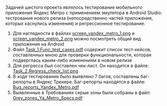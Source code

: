 Задачей шестого проекта являлось тестирование мобильного приложения Яндекс Метро с применением эмулятора в Android Studio: тестрование нового релиза (непосредственно частей приложения, которых каснулись изменения) и регрессионное тестирование.

1. Для наглядности в файлах [screen_yandex_metro_1.png](https://github.com/pavsta2/Portfolio-Yandex-Practicum-QA-/blob/master/Project%206.%20Mobile%20testing%20Yandex%20Metro(Android%20Studio%2C%20ADB)/screen_yandex_metro_1.png) и [screen_yandex_metro_2.png](https://github.com/pavsta2/Portfolio-Yandex-Practicum-QA-/blob/master/Project%206.%20Mobile%20testing%20Yandex%20Metro(Android%20Studio%2C%20ADB)/screen_yandex_metro_2.png) можно посмотреть общий вид приложения на Android
2. Файл [Task_1.Func_test_cases.pdf](https://github.com/pavsta2/Portfolio-Yandex-Practicum-QA-/blob/master/Project%206.%20Mobile%20testing%20Yandex%20Metro(Android%20Studio%2C%20ADB)/Task_1.Func_test_cases.pdf)  содержит список тест-кейсов, составленных мною для проверки функциональности, которая подверглась каким-либо изменениям в новом релизе
3. Для регресса был составлен чек-лист. Он находится в файле: [Task_2.Regress_check_list.png](https://github.com/pavsta2/Portfolio-Yandex-Practicum-QA-/blob/master/Project%206.%20Mobile%20testing%20Yandex%20Metro(Android%20Studio%2C%20ADB)/Task_2.Regress_check_list.png)
4. В ходе тестирования было выявлено 7 багов, составлены баг-репорты в Яндекс Трекере. Баг-репорты находятся в файле: [Bug_reports_Yandex_Metro.pdf](https://github.com/pavsta2/Portfolio-Yandex-Practicum-QA-/blob/master/Project%206.%20Mobile%20testing%20Yandex%20Metro(Android%20Studio%2C%20ADB)/Bug_reports_Yandex_Metro.pdf)
5. Выявленные в Требованиях серые зоны были собраны в файл: [Grey_zones_Ya_Metro_Specs.pdf](https://github.com/pavsta2/Portfolio-Yandex-Practicum-QA-/blob/master/Project%206.%20Mobile%20testing%20Yandex%20Metro(Android%20Studio%2C%20ADB)/Grey_zones_Ya_Metro_Specs.pdf)